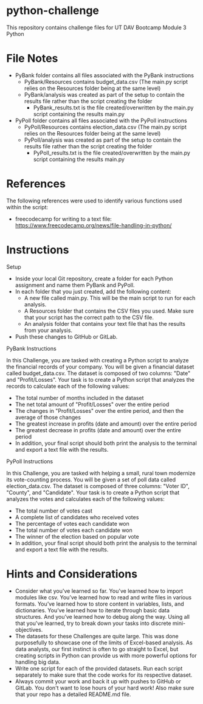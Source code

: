 # python-challenge
This repository contains challenge files for UT DAV Bootcamp Module 3 Python

# File Notes
* PyBank folder contains all files associated with the PyBank instructions
   * PyBank/Resources contains budget_data.csv (The main.py script relies on the Resources folder being at the same level)
   * PyBank/analysis was created as part of the setup to contain the results file rather than the script creating the folder
     * PyBank_results.txt is the file created/overwritten by the main.py script containing the results
   main.py
* PyPoll folder contains all files associated with the PyPoll instructions
   * PyPoll/Resources contains election_data.csv (The main.py script relies on the Resources folder being at the same level)
   * PyPoll/analysis was created as part of the setup to contain the results file rather than the script creating the folder
     * PyPoll_results.txt is the file created/overwritten by the main.py script containing the results
   main.py

# References
The following references were used to identify various functions used within the script:
 * freecodecamp for writing to a text file: https://www.freecodecamp.org/news/file-handling-in-python/

# Instructions

Setup
 * Inside your local Git repository, create a folder for each Python assignment and name them PyBank and PyPoll.
 * In each folder that you just created, add the following content:
   * A new file called main.py. This will be the main script to run for each analysis.
   * A Resources folder that contains the CSV files you used. Make sure that your script has the correct path to the CSV file.
   * An analysis folder that contains your text file that has the results from your analysis.
 * Push these changes to GitHub or GitLab.

PyBank Instructions

In this Challenge, you are tasked with creating a Python script to analyze the financial records of your company. You will be given a financial dataset called budget_data.csv. The dataset is composed of two columns: "Date" and "Profit/Losses".
Your task is to create a Python script that analyzes the records to calculate each of the following values:
 * The total number of months included in the dataset
 * The net total amount of "Profit/Losses" over the entire period
 * The changes in "Profit/Losses" over the entire period, and then the average of those changes
 * The greatest increase in profits (date and amount) over the entire period
 * The greatest decrease in profits (date and amount) over the entire period
 * In addition, your final script should both print the analysis to the terminal and export a text file with the results.

PyPoll Instructions

In this Challenge, you are tasked with helping a small, rural town modernize its vote-counting process.
You will be given a set of poll data called election_data.csv. The dataset is composed of three columns: "Voter ID", "County", and "Candidate". Your task is to create a Python script that analyzes the votes and calculates each of the following values:
 * The total number of votes cast
 * A complete list of candidates who received votes
 * The percentage of votes each candidate won
 * The total number of votes each candidate won
 * The winner of the election based on popular vote
 * In addition, your final script should both print the analysis to the terminal and export a text file with the results.

# Hints and Considerations
 * Consider what you've learned so far. You've learned how to import modules like csv. You’ve learned how to read and write files in various formats. You’ve learned how to store content in variables, lists, and dictionaries. You’ve learned how to iterate through basic data structures. And you’ve learned how to debug along the way. Using all that you've learned, try to break down your tasks into discrete mini-objectives.
 * The datasets for these Challenges are quite large. This was done purposefully to showcase one of the limits of Excel-based analysis. As data analysts, our first instinct is often to go straight to Excel, but creating scripts in Python can provide us with more powerful options for handling big data.
 * Write one script for each of the provided datasets. Run each script separately to make sure that the code works for its respective dataset.
 * Always commit your work and back it up with pushes to GitHub or GitLab. You don't want to lose hours of your hard work! Also make sure that your repo has a detailed README.md file.

